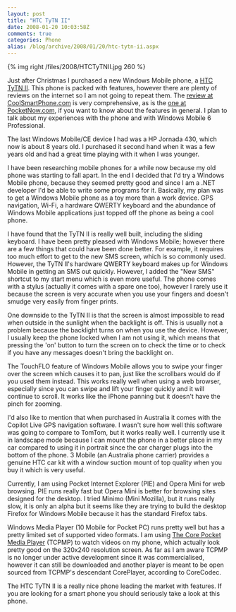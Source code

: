 ```yaml
---
layout: post
title: "HTC TyTN II"
date: 2008-01-20 10:03:58Z
comments: true
categories: Phone
alias: /blog/archive/2008/01/20/htc-tytn-ii.aspx
---
```


{% img right /files/2008/HTCTyTNII.jpg 260 %}

Just after Christmas I purchased a new Windows Mobile phone, a [HTC TyTN II][1]. This phone is packed with features, however there are
plenty of reviews on the internet so I am not going to repeat them. The [review at CoolSmartPhone.com][2] is very comprehensive, as is
the [one at PocketNow.com][3], if you want to know about the features in general. I plan to talk about my experiences with the phone
and with Windows Mobile 6 Professional.

The last Windows Mobile/CE device I had was a HP Jornada 430, which now is about 8 years old. I purchased it second hand when it was a
few years old and had a great time playing with it when I was younger.

I have been researching mobile phones for a while now because my old phone was starting to fall apart. In the end I decided that I'd try
a Windows Mobile phone, because they seemed pretty good and since I am a .NET developer I'd be able to write some programs for it.
Basically, my plan was to get a Windows Mobile phone as a toy more than a work device. GPS navigation, Wi-Fi, a hardware QWERTY keyboard
and the abundance of Windows Mobile applications just topped off the phone as being a cool phone.

I have found that the TyTN II is really well built, including the sliding keyboard. I have been pretty pleased with Windows Mobile;
however there are a few things that could have been done better. For example, it requires too much effort to get to the new SMS screen,
which is so commonly used. However, the TyTN II's hardware QWERTY keyboard makes up for Windows Mobile in getting an SMS out quickly.
However, I added the "New SMS" shortcut to my start menu which is even more useful. The phone comes with a stylus (actually it comes
with a spare one too), however I rarely use it because the screen is very accurate when you use your fingers and doesn't smudge very
easily from finger prints.

One downside to the TyTN II is that the screen is almost impossible to read when outside in the sunlight when the backlight is off.
This is usually not a problem because the backlight turns on when you use the device. However, I usually keep the phone locked when
I am not using it, which means that pressing the 'on' button to turn the screen on to check the time or to check if you have any messages
doesn't bring the backlight on.

The TouchFLO feature of Windows Mobile allows you to swipe your finger over the screen which causes it to pan, just like the scrollbars
would do if you used them instead. This works really well when using a web browser, especially since you can swipe and lift your finger
quickly and it will continue to scroll. It works like the iPhone panning but it doesn't have the pinch for zooming.

I'd also like to mention that when purchased in Australia it comes with the Copilot Live GPS navigation software. I wasn't sure how well
this software was going to compare to TomTom, but it works really well. I currently use it in landscape mode because I can mount the phone
in a better place in my car compared to using it in portrait since the car charger plugs into the bottom of the phone. 3 Mobile (an Australia
phone carrier) provides a genuine HTC car kit with a window suction mount of top quality when you buy it which is very useful.

Currently, I am using Pocket Internet Explorer (PIE) and Opera Mini for web browsing. PIE runs really fast but Opera Mini is better for
browsing sites designed for the desktop. I tried Minimo (Mini Mozilla), but it runs really slow, it is only an alpha but it seems like
they are trying to build the desktop Firefox for Windows Mobile because it has the standard Firefox tabs.

Windows Media Player (10 Mobile for Pocket PC) runs pretty well but has a pretty limited set of supported video formats. I am using
[The Core Pocket Media Player][4] (TCPMP) to watch videos on my phone, which actually look pretty good on the 320x240 resolution screen.
As far as I am aware TCPMP is no longer under active development since it was commercialised, however it can still be downloaded and
another player is meant to be open sourced from TCPMP's descendant CorePlayer, according to CoreCodec.

The HTC TyTN II is a really nice phone leading the market with features. If you are looking for a smart phone you should seriously take
a look at this phone.

[1]: http://www.htc.com/product/03-product_tytn_II.html
[2]: http://www.coolsmartphone.com/article727.html
[3]: http://www.pocketnow.com/index.php?a=portal_detail&amp;t=reviews&amp;id=988
[4]: http://picard.exceed.hu/tcpmp/test/
